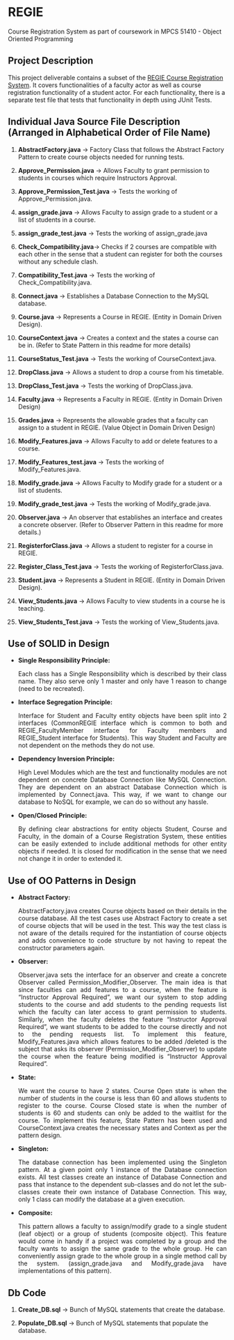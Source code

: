 # REGIE
Course Registration System as part of coursework in MPCS 51410 - Object Oriented Programming 

## Project Description

This project deliverable contains a subset of the [REGIE Course Registration System](http://www.kiranbaktha.com/51410_ProjectDescription.html). It covers functionalities of a faculty actor as well as course registration functionality of a student actor. For each functionality, there is a separate test file that tests that functionality in depth using JUnit Tests.  


## Individual Java Source File Description (Arranged in Alphabetical Order of File Name)

1. **AbstractFactory.java** -> Factory Class that follows the Abstract Factory Pattern to create 
course objects needed for running tests.

2. **Approve_Permission.java** -> Allows Faculty to grant permission to students in courses which require Instructors Approval.

3. **Approve_Permission_Test.java** -> Tests the working of Approve_Permission.java. 

4. **assign_grade.java** -> Allows Faculty to assign grade to a student or a list of students in a course.

5. **assign_grade_test.java** -> Tests the working of assign_grade.java

6. **Check_Compatibility.java**-> Checks if 2 courses are compatible with each other in the sense that a student can register for both the courses without any schedule clash.

7. **Compatibility_Test.java** -> Tests the working of Check_Compatibility.java.

8. **Connect.java** -> Establishes a Database Connection to the MySQL database.

9. **Course.java** -> Represents a Course in REGIE. (Entity in Domain Driven Design).

10. **CourseContext.java** -> Creates a context and the states a course can be in. (Refer to State Pattern in this readme  for more details)

11. **CourseStatus_Test.java** -> Tests the working of CourseContext.java. 

12. **DropClass.java** -> Allows a student to drop a course from his timetable.

13. **DropClass_Test.java** -> Tests the working of DropClass.java.

14. **Faculty.java** -> Represents a Faculty in REGIE. (Entity in Domain Driven Design)

15. **Grades.java** -> Represents the allowable grades that a faculty can assign to a student in REGIE. (Value Object in Domain Driven Design)

16. **Modify_Features.java** -> Allows Faculty to add or delete features to a course.

17. **Modify_Features_test.java** -> Tests the working of Modify_Features.java. 

18. **Modify_grade.java** -> Allows Faculty to Modify grade for a student or a list of students.

19. **Modify_grade_test.java** -> Tests the working of Modify_grade.java.

20. **Observer.java** -> An observer that establishes an interface and creates a concrete observer. (Refer to Observer Pattern in this readme for more details.)

21. **RegisterforClass.java** -> Allows a student to register for a course in REGIE.

22. **Register_Class_Test.java** -> Tests the working of RegisterforClass.java.

23. **Student.java** -> Represents a Student in REGIE. (Entity in Domain Driven Design).

24. **View_Students.java** -> Allows Faculty to view students in a course he is teaching.

25. **View_Students_Test.java** -> Tests the working of View_Students.java.  

## Use of SOLID in Design

- **Single Responsibility Principle:** <p align="justify">Each class has a Single Responsibility which is described by their class name. They also serve only 1 master and only have 1 reason to change (need to be recreated). </p>
- **Interface Segregation Principle:** <p align="justify">Interface for Student and Faculty entity objects have been split into 2 interfaces (CommonREGIE interface which is common to both and REGIE_FacultyMember interface for Faculty members and REGIE_Student interface for Students). This way Student and Faculty are not dependent on the methods they do not use.</p>
- **Dependency Inversion Principle:** <p align="justify">High Level Modules which are the test and functionality modules are not dependent on concrete Database Connection like MySQL Connection. They are dependent on an abstract Database Connection which is implemented by Connect.java. This way, if we want to change our database to NoSQL for example, we can do so without any hassle.</p>
- **Open/Closed Principle:** <p align="justify">By defining clear abstractions for entity objects Student, Course and Faculty, in the domain of a Course Registration System, these entities can be easily extended to include additional methods for other entity objects if needed. It is closed for modification in the sense that we need not change it in order to extended it.</p>

## Use of OO Patterns in Design

-	**Abstract Factory:** <p align="justify">AbstractFactory.java creates Course objects based on their details in the course database. All the test cases use Abstract Factory to create a set of course objects that will be used in the test. This way the test class is not aware of the details required for the instantiation of course objects and adds convenience to code structure by not having to repeat the constructor parameters again.</p>
- **Observer:** <p align="justify">Observer.java sets the interface for an observer and create a concrete Observer called Permission_Modifier_Observer. The main idea is that since faculties can add features to a course, when the feature is “Instructor Approval Required”, we want our system to stop adding students to the course and add students to the pending requests list which the faculty can later access to grant permission to students. Similarly, when the faculty deletes the feature “Instructor Approval Required”, we want students to be added to the course directly and not to the pending requests list. To implement this feature, Modify_Features.java which allows features to be added /deleted is the subject that asks its observer (Permission_Modifier_Observer) to update the course when the feature being modified is “Instructor Approval Required”. </p>
- **State:** <p align="justify">We want the course to have 2 states. Course Open state is when the number of students in the course is less than 60 and allows students to register to the course. Course Closed state is when the number of students is 60 and students can only be added to the waitlist for the course. To implement this feature, State Pattern has been used and CourseContext.java creates the necessary states and Context as per the pattern design.</p>
- **Singleton:** <p align="justify">The database connection has been implemented using the Singleton pattern. At a given point only 1 instance of the Database connection exists. All test classes create an instance of Database Connection and pass that instance to the dependent sub-classes and do not let the sub-classes create their own instance of Database Connection. This way, only 1 class can modify the database at a given execution.</p>
- **Composite:** <p align="justify">This pattern allows a faculty to assign/modify grade to a single student (leaf object) or a group of students (composite object). This feature would come in handy if a project was completed by a group and the faculty wants to assign the same grade to the whole group. He can conveniently assign grade to the whole group in a single method call by the system. (assign_grade.java and Modify_grade.java have implementations of this pattern). </p>

## Db Code

1. **Create_DB.sql** -> Bunch of MySQL statements that create the database.

2. **Populate_DB.sql** -> Bunch of MySQL statements that populate the database.




